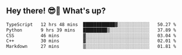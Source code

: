 ## Hey there! 😎👋 What's up?

<!--START_SECTION:waka-->

```txt
TypeScript   12 hrs 48 mins  ████████████▓░░░░░░░░░░░░   50.27 %
Python       9 hrs 39 mins   █████████▒░░░░░░░░░░░░░░░   37.89 %
CSS          46 mins         ▓░░░░░░░░░░░░░░░░░░░░░░░░   03.04 %
C++          30 mins         ▓░░░░░░░░░░░░░░░░░░░░░░░░   02.01 %
Markdown     27 mins         ▒░░░░░░░░░░░░░░░░░░░░░░░░   01.81 %
```

<!--END_SECTION:waka-->
